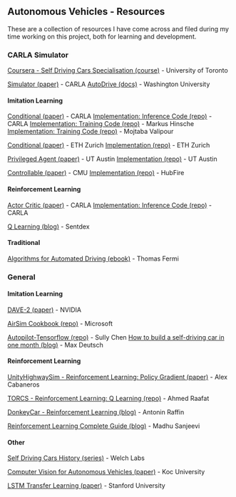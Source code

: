 ## Autonomous Vehicles - Resources

These are a collection of resources I have come across and filed during my time working on this project, both for learning and development.

### CARLA Simulator

[Coursera - Self Driving Cars Specialisation (course)](https://www.coursera.org/specializations/self-driving-cars) - University of Toronto

[Simulator (paper)](https://arxiv.org/pdf/1711.03938.pdf) - CARLA
[AutoDrive (docs)](https://autodrive.readthedocs.io/en/latest/index.html) - Washington University

#### Imitation Learning

[Conditional (paper)](https://github.com/carla-simulator/imitation-learning) - CARLA
[Implementation: Inference Code (repo)](https://github.com/carla-simulator/imitation-learning) - CARLA
[Implementation: Training Code (repo)](https://github.com/merantix/imitation-learning) - Markus Hinsche
[Implementation: Training Code (repo)](https://github.com/mvpcom/carlaILTrainer) - Mojtaba Valipour

[Conditional (paper)](https://arxiv.org/pdf/1806.06498.pdf) - ETH Zurich
[Implementation (repo)](https://github.com/xl-sr/CAL) - ETH Zurich

[Privileged Agent (paper)](http://vladlen.info/papers/learning-by-cheating.pdf) - UT Austin
[Implementation (repo)](https://github.com/dianchen96/LearningByCheating) - UT Austin

[Controllable (paper)](https://arxiv.org/pdf/1807.03776.pdf) - CMU
[Implementation (repo)](https://github.com/HubFire/Muti-branch-DDPG-CARLA) - HubFire

#### Reinforcement Learning

[Actor Critic (paper)](https://arxiv.org/pdf/1711.03938.pdf) - CARLA
[Implementation: Inference Code (repo)](https://github.com/carla-simulator/reinforcement-learning) - CARLA

[Q Learning (blog)](https://pythonprogramming.net/introduction-self-driving-autonomous-cars-carla-python/) - Sentdex

#### Traditional

[Algorithms for Automated Driving (ebook)](https://thomasfermi.github.io/Algorithms-for-Automated-Driving/Introduction/intro.html) - Thomas Fermi

### General

#### Imitation Learning

[DAVE-2 (paper)](https://arxiv.org/pdf/1604.07316.pdf) - NVIDIA

[AirSim Cookbook (repo)](https://github.com/microsoft/AutonomousDrivingCookbook/tree/master/AirSimE2EDeepLearning) - Microsoft

[Autopilot-Tensorflow (repo)](https://towardsdatascience.com/how-a-high-school-junior-made-a-self-driving-car-705fa9b6e860) - Sully Chen
[How to build a self-driving car in one month (blog)](https://medium.com/@maxdeutsch/how-to-build-a-self-driving-car-in-one-month-d52df48f5b07) - Max Deutsch

#### Reinforcement Learning

[UnityHighwaySim - Reinforcement Learning: Policy Gradient (paper)](https://upcommons.upc.edu/bitstream/handle/2117/133279/tfm-alex-cabaneros.pdf?sequence=1&isAllowed=y) - Alex Cabaneros

[TORCS - Reinforcement Learning: Q Learning (repo)](https://github.com/A-Raafat/Torcs---Reinforcement-Learning-using-Q-Learning) - Ahmed Raafat

[DonkeyCar - Reinforcement Learning (blog)](https://towardsdatascience.com/learning-to-drive-smoothly-in-minutes-450a7cdb35f4) - Antonin Raffin

[Reinforcement Learning Complete Guide (blog)](https://medium.com/deep-math-machine-learning-ai/ch-12-reinforcement-learning-complete-guide-towardsagi-ceea325c5d53) - Madhu Sanjeevi

#### Other

[Self Driving Cars History (series)](https://www.youtube.com/watch?v=cExJbbwOfcw) - Welch Labs

[Computer Vision for Autonomous Vehicles (paper)](https://arxiv.org/pdf/1704.05519.pdf) - Koc University

[LSTM Transfer Learning (paper)](http://cs231n.stanford.edu/reports/2017/pdfs/626.pdf) - Stanford University

